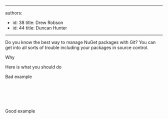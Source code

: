 

---
authors:
  - id: 38
    title: Drew Robson
  - id: 44
    title: Duncan Hunter
---




<span class='intro'> Do you know the best way to manage NuGet packages with Git? You can get into all sorts of trouble including your packages in source control. </span>

<p>Why</p><p>​Here is what you should do</p><p>Bad&#160;example</p><div><br>​​</div><p><br></p><p>Good example&#160;</p><p><br></p><p><br></p><p><br></p>


